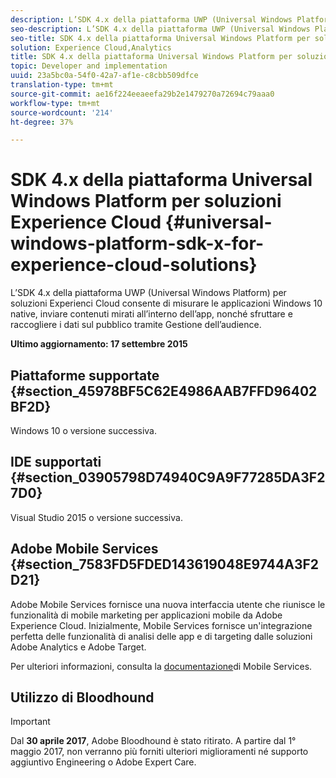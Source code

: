 ```yaml
---
description: L’SDK 4.x della piattaforma UWP (Universal Windows Platform) per soluzioni  Experienci Cloud consente di misurare le applicazioni Windows 10 native, inviare contenuti mirati all’interno dell’app, nonché sfruttare e raccogliere i dati sul pubblico tramite Gestione dell’audience.
seo-description: L’SDK 4.x della piattaforma UWP (Universal Windows Platform) per soluzioni  Experienci Cloud consente di misurare le applicazioni Windows 10 native, inviare contenuti mirati all’interno dell’app, nonché sfruttare e raccogliere i dati sul pubblico tramite Gestione dell’audience.
seo-title: SDK 4.x della piattaforma Universal Windows Platform per soluzioni Experience Cloud
solution: Experience Cloud,Analytics
title: SDK 4.x della piattaforma Universal Windows Platform per soluzioni Experience Cloud
topic: Developer and implementation
uuid: 23a5bc0a-54f0-42a7-af1e-c8cbb509dfce
translation-type: tm+mt
source-git-commit: ae16f224eeaeefa29b2e1479270a72694c79aaa0
workflow-type: tm+mt
source-wordcount: '214'
ht-degree: 37%

---
```



# SDK 4.x della piattaforma Universal Windows Platform per soluzioni Experience Cloud {#universal-windows-platform-sdk-x-for-experience-cloud-solutions}

L’SDK 4.x della piattaforma UWP (Universal Windows Platform) per soluzioni  Experienci Cloud consente di misurare le applicazioni Windows 10 native, inviare contenuti mirati all’interno dell’app, nonché sfruttare e raccogliere i dati sul pubblico tramite Gestione dell’audience.

**Ultimo aggiornamento: 17 settembre 2015**

## Piattaforme supportate {#section_45978BF5C62E4986AAB7FFD96402BF2D}

Windows 10 o versione successiva.

## IDE supportati {#section_03905798D74940C9A9F77285DA3F27D0}

Visual Studio 2015 o versione successiva.

## Adobe Mobile Services {#section_7583FD5FDED143619048E9744A3F2D21}

Adobe Mobile Services fornisce una nuova interfaccia utente che riunisce le funzionalità di mobile marketing per applicazioni mobile da Adobe Experience Cloud. Inizialmente, Mobile Services fornisce un&#39;integrazione perfetta delle funzionalità di analisi delle app e di targeting dalle soluzioni  Adobe Analytics e  Adobe Target.

Per ulteriori informazioni, consulta la [documentazione](/help/using/home.md)di Mobile Services.

## Utilizzo di Bloodhound

>[!IMPORTANT]
>
>Dal **30 aprile 2017**, Adobe Bloodhound è stato
ritirato. A partire dal 1° maggio 2017, non verranno più forniti ulteriori miglioramenti né supporto aggiuntivo Engineering o Adobe Expert Care.

